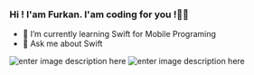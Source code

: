 ﻿### Hi ! I'am Furkan. I'am coding for you !🙋‍♂️
 
-   🌱  I’m currently learning Swift for Mobile Programing 
-   💬  Ask me about Swift

![enter image description here](https://camo.githubusercontent.com/2309797487e5e969659a3b545c96151807b04120a9cc2985f632ec94ba00c9f3/68747470733a2f2f6d656469612e67697068792e636f6d2f6d656469612f53576f536b4e36447854737a71494b4571762f67697068792e676966)
![enter image description here](https://raw.githubusercontent.com/BrunnerLivio/brunnerlivio/master/images/marquee.svg)


